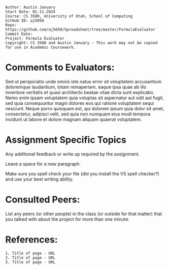 ﻿```
Author: Austin January
Start Date: 01-11-2024
Course: CS 3500, University of Utah, School of Computing
GitHub ID: aj5050
Repo: https://github.com/aj5050/Spreadsheet/tree/master/FormulaEvaluator
Commit Date: 
Project: Formula Evaluator
Copyright: CS 3500 and Austin January - This work may not be copied for use in Academic Coursework.
```
# Comments to Evaluators:

Sed ut perspiciatis unde omnis iste natus error sit voluptatem accusantium doloremque laudantium, totam remaperiam, eaque ipsa quae ab illo inventore veritatis et quasi architecto beatae vitae dicta sunt explicabo. Nemo enim ipsam voluptatem quia voluptas sit aspernatur aut odit aut fugit, sed quia consequuntur magni dolores eos qui ratione voluptatem sequi nesciunt. Neque porro quisquam est, qui dolorem ipsum quia dolor sit amet, consectetur, adipisci velit, sed quia non numquam eius modi tempora incidunt ut labore et dolore magnam aliquam quaerat voluptatem.

# Assignment Specific Topics
Any additional feedback or write up required by the assignment.

Leave a space for a new paragraph.

Make sure you spell check your file (did you install the VS spell checker?) and use your best writing ability.

# Consulted Peers:

List any peers (or other people) in the class (or outside for that matter) that you talked with about the project for more than one minute.

# References:

    1. Title of page - URL
    2. Title of page - URL
    3. Title of page - URL
